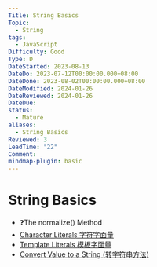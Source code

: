 ```yaml
---
Title: String Basics
Topic:
  - String
tags:
  - JavaScript
Difficulty: Good
Type: D
DateStarted: 2023-08-13
DateDo: 2023-07-12T00:00:00.000+08:00
DateDone: 2023-08-02T00:00:00.000+08:00
DateModified: 2024-01-26
DateReviewed: 2024-01-26
DateDue: 
status:
  - Mature
aliases:
  - String Basics
Reviewed: 3
LeadTime: "22"
Comment: 
mindmap-plugin: basic
---
```

# String Basics
- ❓The normalize() Method
- [Character Literals 字符字面量](Character%20Literals%20字符字面量.md)
- [Template Literals 模板字面量](Template%20Literals%20模板字面量.md)
- [Convert Value to a String (转字符串方法)](Convert%20Value%20to%20a%20String%20(转字符串方法).md)

